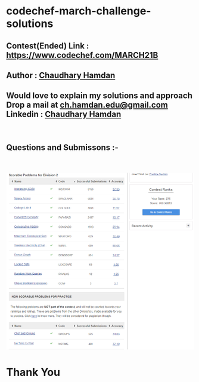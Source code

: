 # codechef-march-challenge-solutions

<h2> Contest(Ended) Link : <a href = "https://www.codechef.com/MARCH21B">https://www.codechef.com/MARCH21B </a> </h2>

<h2> Author : <a href="https://chaudharyhamdan.me/">Chaudhary Hamdan</a></h2>

<h2> Would love to explain my solutions and approach <br>
Drop a mail at <a href="mailto:ch.hamdan.edu@gmail.com">ch.hamdan.edu@gmail.com</a> <br>
Linkedin : <a href="https://www.linkedin.com/in/chaudhary-hamdan-34ab5b1a6/">Chaudhary Hamdan </a></h2><br>
<h2> Questions and Submissons :- <h2><br>
<img src="https://github.com/hamdan-codes/codechef-march-challenge-solutions/blob/main/Submissions.PNG?raw=true">
  
# Thank You



